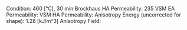 Condition: 460 [°C], 30 min
Brockhaus HA Permeability: 235
VSM EA Permeability: 
VSM HA Permeability: 
Anisotropy Energy (uncorrected for shape): 1.28 [kJ/m^3]
Anisotropy Field: 